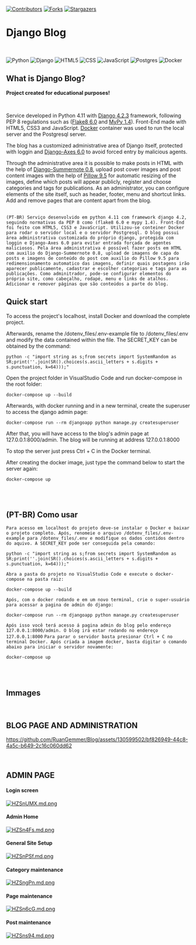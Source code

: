 [![Contributors][contributors-shield]][contributors-url]
[![Forks][forks-shield]][forks-url]
[![Stargazers][stars-shield]][stars-url]

<h1>Django Blog</h1>
<br>

![Python](https://img.shields.io/badge/python-3670A0?style=for-the-badge&logo=python&logoColor=ffdd54)
![Django](https://img.shields.io/badge/django-%23092E20.svg?style=for-the-badge&logo=django&logoColor=white)
![HTML5](https://img.shields.io/badge/HTML5-E34F26?style=for-the-badge&logo=html5&logoColor=white)
![CSS](https://img.shields.io/badge/CSS3-1572B6?style=for-the-badge&logo=css3&logoColor=white)
![JavaScript](https://img.shields.io/badge/javascript-%23323330.svg?style=for-the-badge&logo=javascript&logoColor=%23F7DF1E)
![Postgres](https://img.shields.io/badge/postgres-%23316192.svg?style=for-the-badge&logo=postgresql&logoColor=white)
![Docker](https://img.shields.io/badge/docker-%230db7ed.svg?style=for-the-badge&logo=docker&logoColor=white)

What is Django Blog?
-------------

**Project created for educational purposes!**

<br>

Service developed in Python 4.11 with [Django 4.2.3](https://www.djangoproject.com/) framework, following PEP 8 regulations such as ([Flake8 6.0](https://github.com/pycqa/flake8/blob/main/docs/source/index.rst) and [MyPy 1.4](https://github.com/python/mypy)). Front-End made with HTML5, CSS3 and JavaScript. [Docker](https://www.docker.com/) container was used to run the local server and the Postgresql server.

The blog has a customized administrative area of ​​Django itself, protected with loggin and [Django-Axes 6.0](https://github.com/jazzband/django-axes/tree/master) to avoid forced entry by malicious agents.

Through the administrative area it is possible to make posts in HTML with the help of [Django-Summernote 0.8](https://github.com/summernote/django-summernote), upload post cover images and post content images with the help of [Pillow 9.5](https://pypi.org/project/Pillow/) for automatic resizing of the images, define which posts will appear publicly, register and choose categories and tags for publications.
As an administrator, you can configure elements of the site itself, such as header, footer, menu and shortcut links. Add and remove pages that are content apart from the blog.
<br><br>

`(PT-BR) Serviço desenvolvido em python 4.11 com framework django 4.2, seguindo normativas da PEP 8 como (flake8 6.0 e mypy 1.4). Front-End foi feito com HTML5, CSS3 e JavaScript. Utilizou-se conteiner Docker para rodar o servidor local e o servidor Postgresql.
O blog possui área administrativa customizada do próprio django, protegida com loggin e Django-Axes 6.0 para evitar entrada forçada de agentes maliciosos.
Pela área administrativa é possível fazer posts em HTML com auxilio do Django-Summernote 0.8, upload de imagens de capa do posts e imagens de conteúdo do post com auxilio do Pillow 9.5 para redimensionamento automatico das imagens, definir quais postagens irão aparecer publicamente, cadastrar e escolher categorias e tags para as publicações.
Como adminitrador, pode-se configurar elementos do próprio site, como cabeçalho, rodapé, menu e links de atalhos. Adicionar e remover páginas que são conteúdos a parte do blog.`


Quick start
-----------

To access the project's localhost, install Docker and download the complete project.

Afterwards, rename the /dotenv_files/.env-example file to /dotenv_files/.env and modify the data contained within the file. The SECRET_KEY can be obtained by the command:

```
python -c "import string as s;from secrets import SystemRandom as SR;print(''.join(SR().choices(s.ascii_letters + s.digits + s.punctuation, k=64)));"
```

Open the project folder in VisualStudio Code and run docker-compose in the root folder:

```
docker-compose up --build
```

Afterwards, with docker running and in a new terminal, create the superuser to access the django admin page:

```
docker-compose run --rm djangoapp python manage.py createsuperuser
```

After that, you will have access to the blog's admin page at 127.0.0.1:8000/admin. The blog will be running at address 127.0.0.1:8000

To stop the server just press Ctrl + C in the Docker terminal.

After creating the docker image, just type the command below to start the server again:

```
docker-compose up
```

<br><br>

(PT-BR) Como usar
-----------

`Para acesso em localhost do projeto deve-se instalar o Docker e baixar o projeto completo.
Após, renomeie o arquivo /dotenv_files/.env-example para /dotenv_files/.env e modifique os dados contidos dentro do aquivo. A SECRET_KEY pode ser conseguida pela comando:`

```
python -c "import string as s;from secrets import SystemRandom as SR;print(''.join(SR().choices(s.ascii_letters + s.digits + s.punctuation, k=64)));"
``` 
`Abra a pasta do projeto no VisualStudio Code e execute o docker-compose na pasta raiz:`
```
docker-compose up --build
```
`Após, com o docker rodando e em um novo terminal, crie o super-usuário para acessar a pagina de admin do django: `
```
docker-compose run --rm djangoapp python manage.py createsuperuser
```
`Após isso você terá acesso á pagina admin do blog pelo endereço 127.0.0.1:8000/admin. O blog irá estar rodando no endereço 127.0.0.1:8000`
`Para parar o servidor basta presionar Ctrl + C no terminal Docker.
Após criada a imagem docker, basta digitar o comando abaixo para iniciar o servidor novamente:`

```
docker-compose up
```
<br><br>


Immages
-----------
<br>

## BLOG PAGE AND ADMINISTRATION


https://github.com/RuanGemmer/Blog/assets/130599502/bf826949-44c8-4a5c-b649-2c16c060dd62


<br>

## ADMIN PAGE
<h4>Login screen</h4>
<div class="align-center">
  <a href="https://freeimage.host/i/HZSnUMX"><img src="https://iili.io/HZSnUMX.md.png" alt="HZSnUMX.md.png" border="0"></a>
</div>

<h4>Admin Home</h4>
<div class="align-center">
  <a href="https://freeimage.host/i/HZSn4Fs"><img src="https://iili.io/HZSn4Fs.md.png" alt="HZSn4Fs.md.png" border="0"></a>
</div>

<h4>General Site Setup</h4>
<div class="align-center">
  <a href="https://freeimage.host/i/HZSnPSf"><img src="https://iili.io/HZSnPSf.md.png" alt="HZSnPSf.md.png" border="0"></a>
</div>

<h4>Category maintenance</h4>
<div class="align-center">
  <a href="https://freeimage.host/i/HZSngPn"><img src="https://iili.io/HZSngPn.md.png" alt="HZSngPn.md.png" border="0"></a>
</div>

<h4>Page maintenance</h4>
<div class="align-center">
  <a href="https://freeimage.host/i/HZSn6cG"><img src="https://iili.io/HZSn6cG.md.png" alt="HZSn6cG.md.png" border="0"></a>
</div>

<h4>Post maintenance</h4>
<div class="align-center">
  <a href="https://freeimage.host/i/HZSns94"><img src="https://iili.io/HZSns94.md.png" alt="HZSns94.md.png" border="0"></a>
</div>




 <!-- MARKDOWN LINKS & IMAGES -->
<!-- https://www.markdownguide.org/basic-syntax/#reference-style-links -->
[contributors-shield]: https://img.shields.io/github/contributors/RuanGemmer/Blog.svg?style=for-the-badge
[contributors-url]: https://github.com/RuanGemmer/Blog/graphs/contributors
[forks-shield]: https://img.shields.io/github/forks/RuanGemmer/Blog.svg?style=for-the-badge
[forks-url]: https://github.com/RuanGemmer/Blog/network/members
[stars-shield]: https://img.shields.io/github/stars/RuanGemmer/Blog.svg?style=for-the-badge
[stars-url]: https://github.com/RuanGemmer/Blog/stargazers
